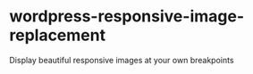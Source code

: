 # wordpress-responsive-image-replacement
Display beautiful responsive images at your own breakpoints
